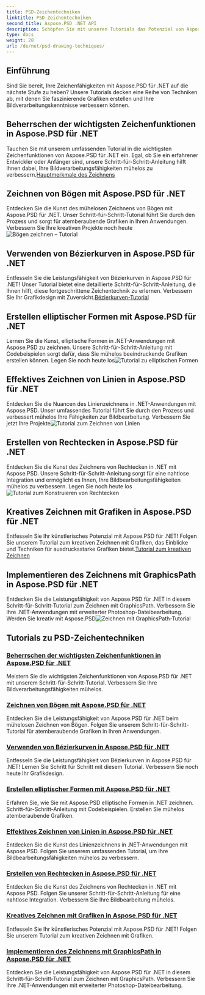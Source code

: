 ```yaml
---
title: PSD-Zeichentechniken
linktitle: PSD-Zeichentechniken
second_title: Aspose.PSD .NET API
description: Schöpfen Sie mit unseren Tutorials das Potenzial von Aspose.PSD für .NET aus! Meistern Sie grundlegende Zeichenfunktionen, erstellen Sie beeindruckende Grafiken und verbessern Sie Ihre Bildbearbeitungsfähigkeiten.
type: docs
weight: 28
url: /de/net/psd-drawing-techniques/
---
```


## Einführung

Sind Sie bereit, Ihre Zeichenfähigkeiten mit Aspose.PSD für .NET auf die nächste Stufe zu heben? Unsere Tutorials decken eine Reihe von Techniken ab, mit denen Sie faszinierende Grafiken erstellen und Ihre Bildverarbeitungskenntnisse verbessern können.

## Beherrschen der wichtigsten Zeichenfunktionen in Aspose.PSD für .NET

 Tauchen Sie mit unserem umfassenden Tutorial in die wichtigsten Zeichenfunktionen von Aspose.PSD für .NET ein. Egal, ob Sie ein erfahrener Entwickler oder Anfänger sind, unsere Schritt-für-Schritt-Anleitung hilft Ihnen dabei, Ihre Bildverarbeitungsfähigkeiten mühelos zu verbessern.[Hauptmerkmale des Zeichnens](./mastering-core-drawing-features/)

## Zeichnen von Bögen mit Aspose.PSD für .NET

 Entdecken Sie die Kunst des mühelosen Zeichnens von Bögen mit Aspose.PSD für .NET. Unser Schritt-für-Schritt-Tutorial führt Sie durch den Prozess und sorgt für atemberaubende Grafiken in Ihren Anwendungen. Verbessern Sie Ihre kreativen Projekte noch heute![Bögen zeichnen – Tutorial](./drawing-arcs/)

## Verwenden von Bézierkurven in Aspose.PSD für .NET

 Entfesseln Sie die Leistungsfähigkeit von Bézierkurven in Aspose.PSD für .NET! Unser Tutorial bietet eine detaillierte Schritt-für-Schritt-Anleitung, die Ihnen hilft, diese fortgeschrittene Zeichentechnik zu erlernen. Verbessern Sie Ihr Grafikdesign mit Zuversicht.[Bézierkurven-Tutorial](./utilizing-bezier-curves/)

## Erstellen elliptischer Formen mit Aspose.PSD für .NET

 Lernen Sie die Kunst, elliptische Formen in .NET-Anwendungen mit Aspose.PSD zu zeichnen. Unsere Schritt-für-Schritt-Anleitung mit Codebeispielen sorgt dafür, dass Sie mühelos beeindruckende Grafiken erstellen können. Legen Sie noch heute los![Tutorial zu elliptischen Formen](./creating-elliptical-shapes/)

## Effektives Zeichnen von Linien in Aspose.PSD für .NET

 Entdecken Sie die Nuancen des Linienzeichnens in .NET-Anwendungen mit Aspose.PSD. Unser umfassendes Tutorial führt Sie durch den Prozess und verbessert mühelos Ihre Fähigkeiten zur Bildbearbeitung. Verbessern Sie jetzt Ihre Projekte![Tutorial zum Zeichnen von Linien](./drawing-lines-effectively/)

## Erstellen von Rechtecken in Aspose.PSD für .NET

Entdecken Sie die Kunst des Zeichnens von Rechtecken in .NET mit Aspose.PSD. Unsere Schritt-für-Schritt-Anleitung sorgt für eine nahtlose Integration und ermöglicht es Ihnen, Ihre Bildbearbeitungsfähigkeiten mühelos zu verbessern. Legen Sie noch heute los![Tutorial zum Konstruieren von Rechtecken](./constructing-rectangles/)

## Kreatives Zeichnen mit Grafiken in Aspose.PSD für .NET

 Entfesseln Sie Ihr künstlerisches Potenzial mit Aspose.PSD für .NET! Folgen Sie unserem Tutorial zum kreativen Zeichnen mit Grafiken, das Einblicke und Techniken für ausdrucksstarke Grafiken bietet.[Tutorial zum kreativen Zeichnen](./creative-drawing-using-graphics/)

## Implementieren des Zeichnens mit GraphicsPath in Aspose.PSD für .NET

 Entdecken Sie die Leistungsfähigkeit von Aspose.PSD für .NET in diesem Schritt-für-Schritt-Tutorial zum Zeichnen mit GraphicsPath. Verbessern Sie Ihre .NET-Anwendungen mit erweiterter Photoshop-Dateibearbeitung. Werden Sie kreativ mit Aspose.PSD![Zeichnen mit GraphicsPath-Tutorial](./implementing-drawing-with-graphicspath/)

## Tutorials zu PSD-Zeichentechniken
### [Beherrschen der wichtigsten Zeichenfunktionen in Aspose.PSD für .NET](./mastering-core-drawing-features/)
Meistern Sie die wichtigsten Zeichenfunktionen von Aspose.PSD für .NET mit unserem Schritt-für-Schritt-Tutorial. Verbessern Sie Ihre Bildverarbeitungsfähigkeiten mühelos.
### [Zeichnen von Bögen mit Aspose.PSD für .NET](./drawing-arcs/)
Entdecken Sie die Leistungsfähigkeit von Aspose.PSD für .NET beim mühelosen Zeichnen von Bögen. Folgen Sie unserem Schritt-für-Schritt-Tutorial für atemberaubende Grafiken in Ihren Anwendungen.
### [Verwenden von Bézierkurven in Aspose.PSD für .NET](./utilizing-bezier-curves/)
Entfesseln Sie die Leistungsfähigkeit von Bézierkurven in Aspose.PSD für .NET! Lernen Sie Schritt für Schritt mit diesem Tutorial. Verbessern Sie noch heute Ihr Grafikdesign.
### [Erstellen elliptischer Formen mit Aspose.PSD für .NET](./creating-elliptical-shapes/)
Erfahren Sie, wie Sie mit Aspose.PSD elliptische Formen in .NET zeichnen. Schritt-für-Schritt-Anleitung mit Codebeispielen. Erstellen Sie mühelos atemberaubende Grafiken.
### [Effektives Zeichnen von Linien in Aspose.PSD für .NET](./drawing-lines-effectively/)
Entdecken Sie die Kunst des Linienzeichnens in .NET-Anwendungen mit Aspose.PSD. Folgen Sie unserem umfassenden Tutorial, um Ihre Bildbearbeitungsfähigkeiten mühelos zu verbessern.
### [Erstellen von Rechtecken in Aspose.PSD für .NET](./constructing-rectangles/)
Entdecken Sie die Kunst des Zeichnens von Rechtecken in .NET mit Aspose.PSD. Folgen Sie unserer Schritt-für-Schritt-Anleitung für eine nahtlose Integration. Verbessern Sie Ihre Bildbearbeitung mühelos.
### [Kreatives Zeichnen mit Grafiken in Aspose.PSD für .NET](./creative-drawing-using-graphics/)
Entfesseln Sie Ihr künstlerisches Potenzial mit Aspose.PSD für .NET! Folgen Sie unserem Tutorial zum kreativen Zeichnen mit Grafiken.
### [Implementieren des Zeichnens mit GraphicsPath in Aspose.PSD für .NET](./implementing-drawing-with-graphicspath/)
Entdecken Sie die Leistungsfähigkeit von Aspose.PSD für .NET in diesem Schritt-für-Schritt-Tutorial zum Zeichnen mit GraphicsPath. Verbessern Sie Ihre .NET-Anwendungen mit erweiterter Photoshop-Dateibearbeitung.